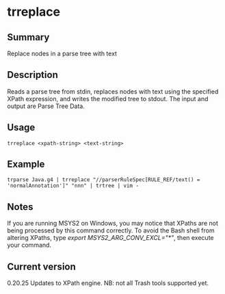 # trreplace

## Summary

Replace nodes in a parse tree with text

## Description

Reads a parse tree from stdin, replaces nodes with text using
the specified XPath expression, and writes the modified tree
to stdout. The input and output are Parse Tree Data.

## Usage

    trreplace <xpath-string> <text-string>

## Example

    trparse Java.g4 | trreplace "//parserRuleSpec[RULE_REF/text() = 'normalAnnotation']" "nnn" | trtree | vim -

## Notes

If you are running MSYS2 on Windows, you may notice that XPaths are not being
processed by this command correctly. To avoid the Bash shell from altering
XPaths, type _export MSYS2_ARG_CONV_EXCL="*"_, then execute your command.

## Current version

0.20.25 Updates to XPath engine. NB: not all Trash tools supported yet.
